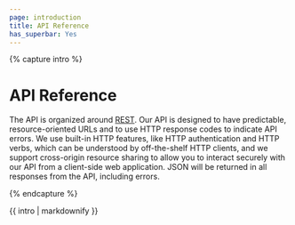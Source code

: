 ```yaml
---
page: introduction
title: API Reference
has_superbar: Yes
---
```


{% capture intro %}
# API Reference

The API is organized around [REST][]. Our API is designed to have predictable, resource-oriented URLs and to use HTTP response codes to indicate API errors. We use built-in HTTP features, like HTTP authentication and HTTP verbs, which can be understood by off-the-shelf HTTP clients, and we support cross-origin resource sharing to allow you to interact securely with our API from a client-side web application. JSON will be returned in all responses from the API, including errors.

[REST]: http://en.wikipedia.org/wiki/Representational_state_transfer
{% endcapture %}

<section class="route">
	<div class="primary">{{ intro | markdownify }}</div>
</section>

